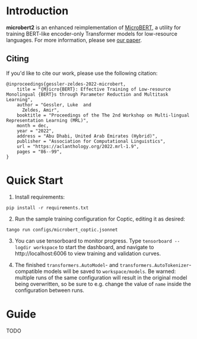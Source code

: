 # Introduction

**microbert2** is an enhanced reimplementation of [MicroBERT](https://github.com/lgessler/microbert), a utility for training BERT-like encoder-only Transformer models for low-resource languages.
For more information, please see [our paper](https://aclanthology.org/2022.mrl-1.9/).

## Citing
If you'd like to cite our work, please use the following citation:

```
@inproceedings{gessler-zeldes-2022-microbert,
    title = "{M}icro{BERT}: Effective Training of Low-resource Monolingual {BERT}s through Parameter Reduction and Multitask Learning",
    author = "Gessler, Luke  and
      Zeldes, Amir",
    booktitle = "Proceedings of the The 2nd Workshop on Multi-lingual Representation Learning (MRL)",
    month = dec,
    year = "2022",
    address = "Abu Dhabi, United Arab Emirates (Hybrid)",
    publisher = "Association for Computational Linguistics",
    url = "https://aclanthology.org/2022.mrl-1.9",
    pages = "86--99",
}
```

# Quick Start

1. Install requirements:

```
pip install -r requirements.txt
```

2. Run the sample training configuration for Coptic, editing it as desired:

```
tango run configs/microbert_coptic.jsonnet
```

3. You can use tensorboard to monitor progress. Type `tensorboard --logdir workspace` to start the dashboard, and navigate to http://localhost:6006 to view training and validation curves.

4. The finished `transformers.AutoModel`- and `transformers.AutoTokenizer`-compatible models will be saved to `workspace/models`.
Be warned: multiple runs of the same configuration will result in the original model being overwritten, so be sure to e.g. change the value of `name` inside the configuration between runs.

# Guide
TODO